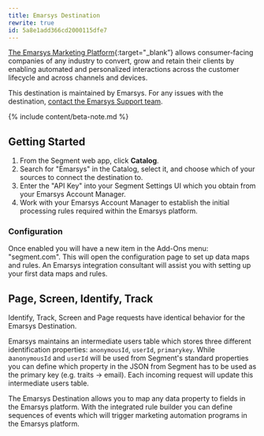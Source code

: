 ```yaml
---
title: Emarsys Destination
rewrite: true
id: 5a8e1add366cd2000115dfe7
---
```

[The Emarsys Marketing Platform](https://www.emarsys.com/?utm_source=segmentio&utm_medium=docs&utm_campaign=partners){:target="_blank”} allows consumer-facing companies of any industry to convert, grow and retain their clients by enabling automated and personalized interactions across the customer lifecycle and across channels and devices.

This destination is maintained by Emarsys. For any issues with the destination, [contact the Emarsys Support team](mailto:help@support.emarsys.com).

{% include content/beta-note.md %}

## Getting Started



1. From the Segment web app, click **Catalog**.
2. Search for "Emarsys" in the Catalog, select it, and choose which of your sources to connect the destination to.
3. Enter the "API Key" into your Segment Settings UI which you obtain from your Emarsys Account Manager.
4. Work with your Emarsys Account Manager to establish the initial processing rules required within the Emarsys platform.

### Configuration

Once enabled you will have a new item in the Add-Ons menu: "segment.com". This will
open the configuration page to set up data maps and rules. An Emarsys integration consultant will assist you with setting up your first data maps and rules.


## Page, Screen, Identify, Track


Identify, Track, Screen and Page requests have identical
behavior for the Emarsys Destination.

Emarsys maintains an intermediate users table which stores three different identification properties: `anonymousId`, `userId`, `primarykey`. While a`anonymousId` and `userId` will be used from Segment's standard properties you can define which property in
the JSON from Segment has to be used as the primary key
(e.g. traits -> email). Each incoming request will update this intermediate users table.

The Emarsys Destination allows you to map any data property to fields in the Emarsys platform. With the integrated rule builder you can define sequences of events which will trigger marketing automation programs in the Emarsys platform.

